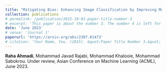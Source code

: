 ```yaml
---
title: "Mitigating Bias: Enhancing Image Classification by Improving Model Explanations"
collection: publications
# permalink: /publication/2015-10-01-paper-title-number-3
# excerpt: 'This paper is about the number 3. The number 4 is left for future work.'
date: 'June 2023'
# venue: 'Journal 1'
paperurl: 'https://arxiv.org/abs/2307.01473'
# citation: 'Your Name, You. (2015). &quot;Paper Title Number 3.&quot; <i>Journal 1</i>. 1(3).'
---
```

<!-- This paper is about the number 3. The number 4 is left for future work.

[Download paper here](http://academicpages.github.io/files/paper3.pdf) -->

**Raha Ahmadi**, Mohammad Javad Rajabi, Mohammad Khalooie, Mohammad Sabokrou.
Under review, Asian Conference on Machine Learning (ACML), June 2023.